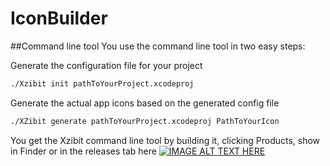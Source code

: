 # IconBuilder

##Command line tool
You use the command line tool in two easy steps:

 Generate the configuration file for your project
```sh
./Xzibit init pathToYourProject.xcodeproj
```
 Generate the actual app icons based on the generated config file
```sh
./XZibit generate pathToYourProject.xcodeproj PathToYourIcon
```
You get the Xzibit command line tool by building it, clicking Products, show in Finder or in the releases tab here
[![IMAGE ALT TEXT HERE](http://img.youtube.com/vi/R9UZF-L7uMA/0.jpg)](http://www.youtube.com/watch?v=R9UZF-L7uMA)
